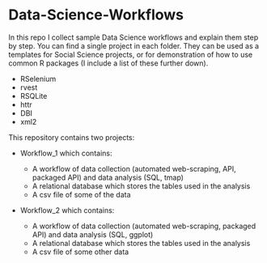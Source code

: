 # Data-Science-Workflows
In this repo I collect sample Data Science workflows and explain them step by step. You can find a single project in each folder.
They can be used as a templates for Social Science projects, or for demonstration of how to use common R packages (I include a list of these further down). 

* RSelenium
* rvest
* RSQLite
* httr
* DBI
* xml2

This repository contains two projects: 
* Workflow_1 which contains: 
  * A workflow of data collection (automated web-scraping, API, packaged API) and data analysis (SQL, tmap)
  * A relational database which stores the tables used in the analysis
  * A csv file of some of the data
 
* Workflow_2 which contains: 
  * A workflow of data collection (automated web-scraping, packaged API) and data analysis (SQL, ggplot)
  * A relational database which stores the tables used in the analysis
  * A csv file of some other data
